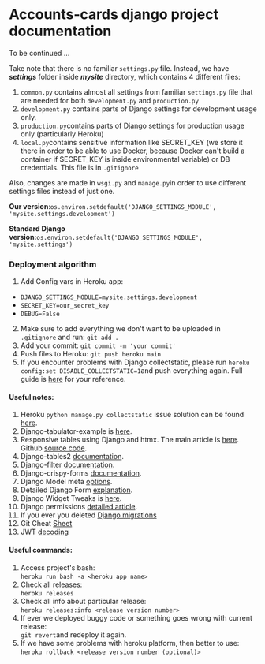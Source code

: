 # Accounts-cards django project documentation


To be continued ...


Take note that there is no familiar `settings.py` file. Instead, we have **_settings_** folder inside **_mysite_** directory, which contains 4 different  files:
1. `common.py` contains almost all settings from familiar `settings.py` file that are needed for both `development.py` and `production.py`
2. `development.py` contains parts of Django settings for development usage only.
3. `production.py`contains parts of Django settings for production usage only (particularly Heroku)
4. `local.py`contains sensitive information like SECRET_KEY (we store it there in order to be able to use Docker, because Docker can't build a container if SECRET_KEY is inside environmental variable) or DB credentials. This file is in `.gitignore`

Also, changes are made in `wsgi.py` and `manage.py`in order to use different settings files instead of just one.

**Our version**:`os.environ.setdefault('DJANGO_SETTINGS_MODULE', 'mysite.settings.development')`

**Standard Django version:**`os.environ.setdefault('DJANGO_SETTINGS_MODULE', 'mysite.settings')`


### Deployment algorithm

1. Add Config vars in Heroku app:
* `DJANGO_SETTINGS_MODULE=mysite.settings.development`
* `SECRET_KEY=our_secret_key`
* `DEBUG=False`
2. Make sure to add everything we don't want to be uploaded in `.gitignore` and run: `git add .`
3. Add your commit: `git commit -m 'your commit'`
4. Push files to Heroku: `git push heroku main`
5. If you encounter problems with Django collectstatic, please run `heroku config:set DISABLE_COLLECTSTATIC=1`and push everything again. Full guide is [here](https://stackoverflow.com/questions/55330749/error-while-running-python-manage-py-collectstatic-noinput-after-changin) for your reference. 



#### Useful notes:
1. Heroku `python manage.py collectstatic` issue solution can be found [here](https://stackoverflow.com/questions/55330749/error-while-running-python-manage-py-collectstatic-noinput-after-changin).
2. Django-tabulator-example is [here](https://github.com/cuauhtemoc-amdg/django-tabulator-example).
3. Responsive tables using Django and htmx. The main article is [here](https://enzircle.com/responsive-table-with-django-and-htmx#comments-list). Github [source code](https://github.com/joashxu/dj-htmx-fun). 
4. Django-tables2 [documentation](https://django-tables2.readthedocs.io/en/latest/index.html).
5. Django-filter [documentation](https://django-filter.readthedocs.io/en/stable/index.html).
6. Django-crispy-forms [documentation](https://django-crispy-forms.readthedocs.io/en/latest/index.html).
7. Django Model meta [options](https://docs.djangoproject.com/en/4.1/ref/models/options/).
8. Detailed Django Form [explanation](https://simpleisbetterthancomplex.com/article/2017/08/19/how-to-render-django-form-manually.html).
9. Django Widget Tweaks is [here](https://simpleisbetterthancomplex.com/2015/12/04/package-of-the-week-django-widget-tweaks.html).
10. Django permissions [detailed article](https://dandavies99.github.io/posts/2021/11/django-permissions/).
11. If you ever you deleted [Django migrations](https://stackoverflow.com/questions/37603203/django-deleted-migrations-directory)
12. Git Cheat [Sheet](http://res.cloudinary.com/hy4kyit2a/image/upload/SF_git_cheatsheet.pdf)
13. JWT [decoding](https://jwt.io/)


#### Useful commands:
1. Access project's bash:\
`heroku run bash -a <heroku app name>`
2. Check all releases:\
`heroku releases`
3. Check all info about particular release:\
`heroku releases:info <release version number>`
4. If ever we deployed buggy code or something goes wrong with current release:\
`git revert`and redeploy it again.
5. If we have some problems with heroku platform, then better to use:\
`heroku rollback <release version number (optional)>`